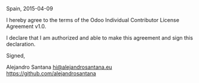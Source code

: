 Spain, 2015-04-09

I hereby agree to the terms of the Odoo Individual Contributor License
Agreement v1.0.

I declare that I am authorized and able to make this agreement and sign this
declaration.

Signed,

Alejandro Santana hi@alejandrosantana.eu https://github.com/alejandrosantana
